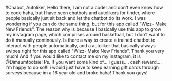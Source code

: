 #Chabot, Autoliker, 
Hello there, I am not a coder and don't even know how to code haha, but I have seen chatbots and autolikers for tinder, where people basically just sit back and let the chatbot do its work. I was wondering if you can do the same thing, but for this app called "Wizz- Make New Friends". The reason why is because I basically use this app to grow my instagram page, which comprises around basketball, but I don't want to do it manually continously. Is there a way to create a trained chatbot to interact with people automatically, and a autoliker that basically always swipes right for this app called "Wizz- Make New Friends". Thank you very much! And if you would like to contact me on my instagram, it is @Dimsumtootsie! Ps. If you want some kind of... i guess.... cash reward.... I'm happy to do so!!! i would just have to keep earning gift cards through surveys because im a 16 year old and broke haha! Thank you guys!
